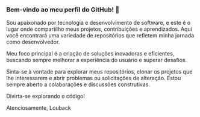 ### Bem-vindo ao meu perfil do GitHub! 👋

Sou apaixonado por tecnologia e desenvolvimento de software, e este é o lugar onde compartilho meus projetos, contribuições e aprendizados. Aqui você encontrará uma variedade de repositórios que refletem minha jornada como desenvolvedor.

Meu foco principal é a criação de soluções inovadoras e eficientes, buscando sempre melhorar a experiência do usuário e superar desafios.

Sinta-se à vontade para explorar meus repositórios, clonar os projetos que lhe interessarem e abrir problemas ou solicitações de alteração. Estou sempre aberto a colaborações e discussões construtivas.

Divirta-se explorando o código!

Atenciosamente,
Louback






